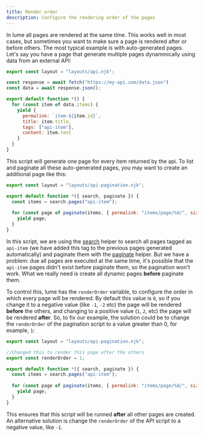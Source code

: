 ```yaml
---
title: Render order
description: Configure the rendering order of the pages
---
```


In lume all pages are rendered at the same time. This works well in most cases, but sometimes you want to make sure a page is rendered after or before others. The most typical example is with auto-generated pages.
Let's say you have a page that generate multiple pages dynammically using data from an external API:

```js
export const layout = "layouts/api.njk";

const response = await fetch("https://my-api.com/data.json")
const data = await response.json();

export default function *() {
  for (const item of data.items) {
    yield {
      permalink: `item-${item.id}`,
      title: item.title,
      tags: ["api-item"],
      content: item.text
    }
  }
}
```

This script will generate one page for every item returned by the api. To list and paginate all these auto-generated pages, you may want to create an additional page like this:

```js
export const layout = "layouts/api-pagination.njk";

export default function *({ search, paginate }) {
  const items = search.pages("api-item");
  
  for (const page of paginate(items, { permalink: "items/page/%d/", size: 10 })) {
    yield page;
  }
}
```

In this script, we are using the [search](/creating-pages/searching/) helper to search all pages tagged as `api-item` (we have added this tag to the previous pages generated automatically) and paginate them with the [paginate](/creating-pages/pagination/) helper. But we have a problem: due all pages are executed at the same time, it's possible that the `api-item` pages didn't exist before paginate them, so the pagination won't work. What we really need is create all dynamic pages **before** paginate them.

To control this, lume has the `renderOrder` variable, to configure the order in which every page will be rendered. By default this value is `0`, so if you change it to a negative value (like `-1`, `-2` etc) the page will be rendered **before** the others, and changing to a positive value (`1`, `2`, etc) the page will be rendered **after**. So, to fix our example, the solution could be to change the `renderOrder` of the pagination script to a value greater than 0, for example, `1`:

```js
export const layout = "layouts/api-pagination.njk";

//Changed this to render this page after the others
export const renderOrder = 1;

export default function *({ search, paginate }) {
  const items = search.pages("api-item");
  
  for (const page of paginate(items, { permalink: "items/page/%d/", size: 10 })) {
    yield page;
  }
}
```

This ensures that this script will be runned **after** all other pages are created. An alternative solution is change the `renderOrder` of the API script to a negative value, like `-1`.
